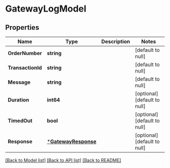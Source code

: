 # GatewayLogModel

## Properties
Name | Type | Description | Notes
------------ | ------------- | ------------- | -------------
**OrderNumber** | **string** |  | [default to null]
**TransactionId** | **string** |  | [default to null]
**Message** | **string** |  | [default to null]
**Duration** | **int64** |  | [optional] [default to null]
**TimedOut** | **bool** |  | [optional] [default to null]
**Response** | [***GatewayResponse**](gateway_response.md) |  | [optional] [default to null]

[[Back to Model list]](../README.md#documentation-for-models) [[Back to API list]](../README.md#documentation-for-api-endpoints) [[Back to README]](../README.md)


